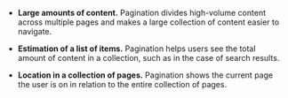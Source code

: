 - **Large amounts of content.** Pagination divides high-volume content across multiple pages and makes a large collection of content easier to navigate.

- **Estimation of a list of items.** Pagination helps users see the total amount of content in a collection, such as in the case of search results.

- **Location in a collection of pages.** Pagination shows the current page the user is on in relation to the entire collection of pages.
